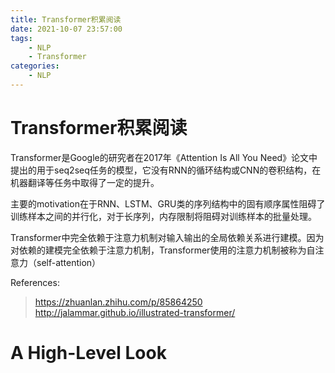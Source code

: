 ```yaml
---
title: Transformer积累阅读
date: 2021-10-07 23:57:00
tags:
    - NLP
    - Transformer
categories:
	- NLP
---
```


# Transformer积累阅读

Transformer是Google的研究者在2017年《Attention Is All You Need》论文中提出的用于seq2seq任务的模型，它没有RNN的循环结构或CNN的卷积结构，在机器翻译等任务中取得了一定的提升。

主要的motivation在于RNN、LSTM、GRU类的序列结构中的固有顺序属性阻碍了训练样本之间的并行化，对于长序列，内存限制将阻碍对训练样本的批量处理。

Transformer中完全依赖于注意力机制对输入输出的全局依赖关系进行建模。因为对依赖的建模完全依赖于注意力机制，Transformer使用的注意力机制被称为自注意力（self-attention）

<!--more-->

References:
> https://zhuanlan.zhihu.com/p/85864250
> http://jalammar.github.io/illustrated-transformer/

# A High-Level Look

